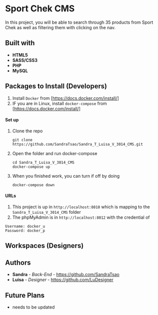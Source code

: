 # Sport Chek CMS

<!-- <img src="/public/images/logo.svg" width="150"> -->

In this project, you will be able to search through 35 products from Sport Chek as well as filtering them with clicking on the nav.

## Built with
* **HTML5**
* **SASS/CSS3**
* **PHP**
* **MySQL**


## Packages to Install (Developers)

1. Install `Docker` from [https://docs.docker.com/install/] 
2. IF you are in Linux, install `docker-compose` from [https://docs.docker.com/install/]


#### Set up
1. Clone the repo
   ```
   git clone https://github.com/SandraTsao/Sandra_T_Luisa_V_3014_CMS.git
   ```
2. Open the folder and run docker-compose
   ```
   cd Sandra_T_Luisa_V_3014_CMS
   docker-compose up
   ```
3. When you finished work, you can turn if off by doing 
   ```
   docker-compose down
   ```

#### URLs
1. This project is up in `http://localhost:8010` which is mapping to the `Sandra_T_Luisa_V_3014_CMS` folder
2. The phpMyAdmin is in `http://localhost:8012` with the credential of 
```
Username: docker_u
Password: docker_p
```

## Workspaces (Designers)

## Authors

* **Sandra** - *Back-End* - https://github.com/SandraTsao
* **Luisa** - *Designer* - https://github.com/LuDesigner

## Future Plans
- needs to be updated